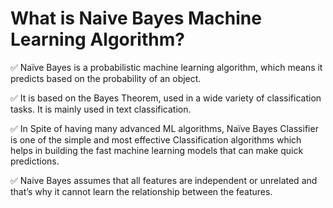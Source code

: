 # What is Naive Bayes Machine Learning Algorithm?

✅  Naïve Bayes is a probabilistic machine learning algorithm, which means it predicts based on the probability of an object.

✅  It is based on the Bayes Theorem, used in a wide variety of classification tasks. It is mainly used in text classification.

✅  In Spite of having many advanced ML algorithms, Naïve Bayes Classifier is one of the simple and most effective Classification algorithms which helps in building the fast machine learning models that can make quick predictions.

✅  Naive Bayes assumes that all features are independent or unrelated and that’s why it cannot learn the relationship between the features. 
